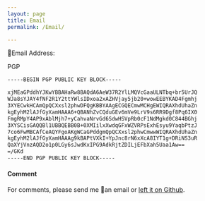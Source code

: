 ```yaml
---
layout: page
title: Email
permalink: /Email/

---
```


📧Email Address:

PGP 

```txt
-----BEGIN PGP PUBLIC KEY BLOCK-----

xjMEaGPddhYJKwYBBAHaRw8BAQdA6AeW37R2YlLMQVcGaaULNTbq+br5UrJQ
WJa8sYJAY4fNF2R1Y2ttYWlsIDxoa2xAZHVjay5jb20+wowEEBYKAD4Fgmhj
3XYECwkHCAmQpQCXxsl2phwDFQgKBBYAAgECGQECmwMCHgEWIQRAXhdUhaZn
kgEyhM2lAJfGyXamHAAA6+QBANhZvCQduGEv6mVe9LrV9s6RR9Dgf8Pq6IX0
FmgRMpY4AP9xAblMjh7+yCahvaNrvGd6SdwHSVpRb0cF1NdMgkd0C844BGhj
3XYSCisGAQQBl1UBBQEBB0B+0XMIilxXwdqGFxWZVRPsExhEsyu9YaqbPtzJ
7co6FwMBCAfCeAQYFgoAKgWCaGPddgmQpQCXxsl2phwCmwwWIQRAXhdUhaZn
kgEyhM2lAJfGyXamHAAAg9kBAPtVXkI+YpJnc8rN6xXcA8IYT1g+DRiNS3uR
QaXYjVnzAQD2o1p0LGy6sJwdKxIPG9AdkRjtZDILjEFbXah5Uaa1Aw==
=/GKd
-----END PGP PUBLIC KEY BLOCK-----

```

#### Comment

For comments, please send me 📧an email or [left it on Github](https://github.com/hkwk/hkwk.github.io/issues). 
